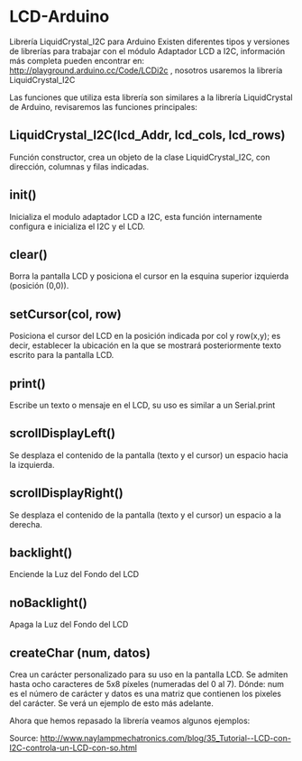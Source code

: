 # LCD-Arduino

Librería LiquidCrystal_I2C para Arduino
Existen diferentes tipos y versiones de librerías para trabajar con el módulo Adaptador LCD a I2C, información más completa pueden encontrar en: http://playground.arduino.cc/Code/LCDi2c , nosotros usaremos la librería LiquidCrystal_I2C

Las funciones que utiliza esta librería son similares a la librería LiquidCrystal de Arduino, revisaremos las funciones principales:

LiquidCrystal_I2C(lcd_Addr, lcd_cols, lcd_rows)
--
Función constructor, crea un objeto de la clase LiquidCrystal_I2C, con dirección, columnas y filas indicadas.

init()
--------
Inicializa el modulo adaptador LCD a I2C, esta función internamente configura e inicializa el I2C y el LCD.

clear()
--
Borra la pantalla LCD y posiciona el cursor en la esquina superior izquierda (posición (0,0)).

setCursor(col, row)
--
Posiciona el cursor del LCD en la posición indicada por col y row(x,y); es decir, establecer la ubicación en la que se mostrará posteriormente texto escrito para la pantalla LCD.

print()
--
Escribe un texto o mensaje en el LCD, su uso es similar a un Serial.print

scrollDisplayLeft()
--
Se desplaza el contenido de la pantalla (texto y el cursor) un espacio hacia la izquierda.

scrollDisplayRight()
--
Se desplaza el contenido de la pantalla (texto y el cursor) un espacio a la derecha.

backlight()
--
Enciende la Luz del Fondo del LCD

noBacklight()
--
Apaga la Luz del Fondo del LCD

createChar (num, datos)
--
Crea un carácter personalizado para su uso en la pantalla LCD. Se admiten hasta ocho caracteres de 5x8 píxeles (numeradas del 0 al 7). Dónde: num es el número de carácter y datos es una matriz que contienen los pixeles del carácter. Se verá un ejemplo de esto más adelante.

Ahora que hemos repasado la librería veamos algunos ejemplos:


Source: http://www.naylampmechatronics.com/blog/35_Tutorial--LCD-con-I2C-controla-un-LCD-con-so.html
